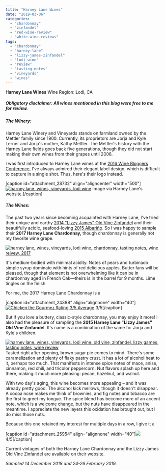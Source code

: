 ```yaml
---
title: "Harney Lane Wines"
date: "2019-03-06"
categories: 
  - "chardonnay"
  - "zinfandel"
  - "red-wine-review"
  - "white-wine-reviews"
tags: 
  - "chardonnay"
  - "harney-lane"
  - "lizzy-james-zinfandel"
  - "lodi-wine"
  - "review"
  - "tasting-notes"
  - "vineyards"
  - "wines"
---
```


**Harney Lane Wines** Wine Region: Lodi, CA

##### _Obligatory disclaimer: All wines mentioned in this blog were free to me for review._

##### The Winery:

Harney Lane Winery and Vineyards stands on farmland owned by the Mettler family since 1900. Currently, its proprietors are Jorja and Kyle Lerner and Jorja's mother, Kathy Mettler. The Mettler's history with the Harney Lane fields goes back five generations, though they did not start making their own wines from their grapes until 2006.

I was first introduced to Harney Lane wines at the [2016 Wine Bloggers Conference.](http://thegourmez.com/category/wine-bloggers-conference-2016/) I've always admired their elegant label design, which is difficult to capture in a single shot. Thus, here's their logo instead.

\[caption id="attachment\_28732" align="aligncenter" width="500"\][![harney lane, wines, vineyards, lodi wine](http://thegourmez.com/wp-content/uploads/sites/5/2019/02/Screenshot_2019-02-28-HARNEY-LANE-Google-Search-500x250.png)](http://thegourmez.com/wp-content/uploads/sites/5/2019/02/Screenshot_2019-02-28-HARNEY-LANE-Google-Search.png) Image via Harney Lane's website.\[/caption\]

##### The Wines:

The past two years since becoming acquainted with Harney Lane, I've tried their unique and earthy [2014 "Lizzy James" Old Vine Zinfandel](http://thegourmez.com/2018/01/04/old-vine-zinfandel-2017-releases-from-lodi-ca/) and their beautifully acidic, seafood-loving [2015 Albariño](https://www.vivino.com/harney-lane-lodi-albarino/w/1651491?year=2015). So I was happy to sample their **2017 Harney Lane Chardonnay,** though chardonnay is generally not my favorite wine grape.

[![harney lane, wines, vineyards, lodi wine, chardonnay, tasting notes, wine reivew, 2017](http://thegourmez.com/wp-content/uploads/sites/5/2019/02/IMG_20181214_154558-375x500.jpg)](http://thegourmez.com/wp-content/uploads/sites/5/2019/02/IMG_20181214_154558.jpg)

It's medium-bodied with minimal acidity. Notes of pears and turbinado simple syrup dominate with hints of red delicious apples. Butter fans will be pleased, though that element is not overwhelming like it can be in chardonnay aged in French Oak—theirs is in the barrel for 9 months. Lime tingles on the finish.

For me, the 2017 Harney Lane Chardonnay is a

\[caption id="attachment\_24388" align="alignnone" width="40"\][![Chicken the Gourmez Rating 3/5 Average](http://thegourmez.com/wp-content/uploads/sites/5/2009/02/rating_chicken11.gif)](http://thegourmez.com/wp-content/uploads/sites/5/2009/02/rating_chicken11.gif) 3/5\[/caption\]

But if you love a buttery, classic-style chardonnay, you may enjoy it more! I also had the pleasure of sampling the **2015 Harney Lane "Lizzy James" Old Vine Zinfandel**. It's name is a combination of the same for Jorja and Kyle's children.

[![harney lane, wines, vineyards, lodi wine, old vine, zinfandel, lizzy games, tasting notes, wine review](http://thegourmez.com/wp-content/uploads/sites/5/2019/02/HarneyOldVine1-465x500.jpg)](http://thegourmez.com/wp-content/uploads/sites/5/2019/02/HarneyOldVine1.jpg)Tasted right after opening, brown sugar pie comes to mind. There's some caramelization and plenty of flaky pastry crust. It has a lot of alcohol heat to it, perhaps too much. That manifests in intense spice notes of mace, anise, cinnamon, red chili, and tricolor peppercorn. Nut flavors splash up here and there, making it much more pleasing: pecan, hazelnut, and walnut.

With two day's aging, this wine becomes more appealing – and it was already pretty good. The alcohol kick mellows, though it doesn't disappear. A cocoa nose makes me think of brownies, and fig notes and tobacco are the first to greet my tongue. The spice blend has become more of an accent note, which is a welcome change, but the nuts have disappeared in the meantime. I appreciate the new layers this oxidation has brought out, but I do miss those nuts.

Because this one retained my interest for multiple days in a row, I give it a

\[caption id="attachment\_25954" align="alignnone" width="40"\][![](http://thegourmez.com/wp-content/uploads/sites/5/2009/05/rating_avocado11.gif)](http://thegourmez.com/wp-content/uploads/sites/5/2009/05/rating_avocado11.gif) 4/5\[/caption\]

Current vintages of both the Harney Lane Chardonnay and the Lizzy James Old Vine Zinfandel are available [on their website.](https://shop.harneylane.com/xe/xe.asp?page=viewcat&cat=wine)

_Sampled 14 December 2018 and 24-26 February 2019._
